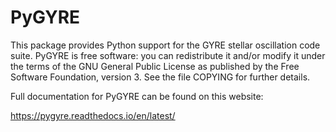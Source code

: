 PyGYRE
======

This package provides Python support for the GYRE stellar oscillation
code suite.  PyGYRE is free software: you can redistribute it and/or
modify it under the terms of the GNU General Public License as
published by the Free Software Foundation, version 3. See the file
COPYING for further details.

Full documentation for PyGYRE can be found on this website:

https://pygyre.readthedocs.io/en/latest/
